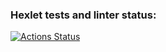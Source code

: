 ### Hexlet tests and linter status:
[![Actions Status](https://github.com/SamoxaSila/frontend-project-lvl1/workflows/hexlet-check/badge.svg)](https://github.com/SamoxaSila/frontend-project-lvl1/actions)